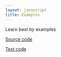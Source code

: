 ```yaml
---
layout: javascript
title: Examples
---
```


Learn best by examples

[Source code][1]

[Test code][2]

[1]: https://github.com/xinminlabs/synvert-snippets-javascript/tree/master/lib
[2]: https://github.com/xinminlabs/synvert-snippets-javascript/tree/master/test